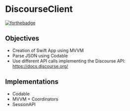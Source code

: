 # DiscourseClient

[![forthebadge](https://forthebadge.com/images/badges/made-with-swift.svg)](https://forthebadge.com)

## Objectives

- Creation of Swift App using MVVM
- Parse JSON using Codable
- Use different API calls implementing the Discourse API: https://docs.discourse.org/

## Implementations

- Codable
- MVVM + Coordinators
- SessionAPI
